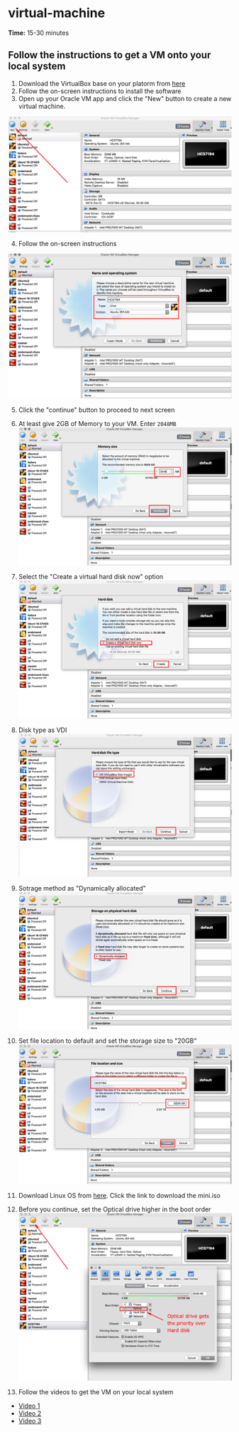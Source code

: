 # virtual-machine

**Time:** 15-30 minutes

## Follow the instructions to get a VM onto your local system

1. Download the VirtualBox base on your platorm from [here](https://www.virtualbox.org/wiki/Downloads)
2. Follow the on-screen instructions to install the software
3. Open up your Oracle VM app and click the "New" button to create a new virtual machine.

![](/Images/1.png)

4. Follow the on-screen instructions

![](/Images/2.png)

5. Click the "continue" button to proceed to next screen
6. At least give 2GB of Memory to your VM. Enter `2048MB`
![](/Images/3.png)

7. Select the "Create a virtual hard disk now" option
![](/Images/4.png)
8. Disk type as VDI
![](/Images/5.png)
9. Sotrage method as "Dynamically allocated"
![](/Images/6.png)
10. Set file location to default and set the storage size to "20GB"
![](/Images/7.png)
11. Download Linux OS from [here](http://archive.ubuntu.com/ubuntu/dists/bionic/main/installer-amd64/current/images/netboot/mini.iso). Click the link to download the mini.iso
12. Before you continue, set the Optical drive higher in the boot order
![](/Images/8.png)
13. Follow the videos to get the VM on your local system

- [Video 1](https://osu.box.com/shared/static/o0aiqm4di226tuu3m1s35qhi77anmil0.mov)
- [Video 2](https://osu.box.com/shared/static/tpcpebk1h6m2mijvkj10spurn71gzad0.mov)
- [Video 3](https://osu.box.com/shared/static/s8lo0m2kqaamjnz88vg6zfnjqg27dwo3.mov)

